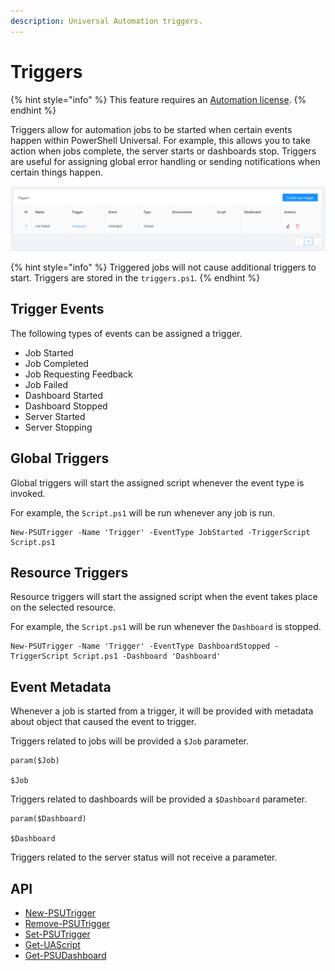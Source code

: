 ```yaml
---
description: Universal Automation triggers.
---
```


# Triggers

{% hint style="info" %}
This feature requires an [Automation license](../licensing.md).
{% endhint %}

Triggers allow for automation jobs to be started when certain events happen within PowerShell Universal. For example, this allows you to take action when jobs complete, the server starts or dashboards stop. Triggers are useful for assigning global error handling or sending notifications when certain things happen. 

![](../.gitbook/assets/image%20%28177%29.png)

{% hint style="info" %}
Triggered jobs will not cause additional triggers to start. Triggers are stored in the `triggers.ps1`.
{% endhint %}

## Trigger Events

The following types of events can be assigned a trigger. 

* Job Started
* Job Completed
* Job Requesting Feedback
* Job Failed
* Dashboard Started
* Dashboard Stopped
* Server Started
* Server Stopping

## Global Triggers

Global triggers will start the assigned script whenever the event type is invoked. 

For example, the `Script.ps1` will be run whenever any job is run. 

```text
New-PSUTrigger -Name 'Trigger' -EventType JobStarted -TriggerScript Script.ps1
```

## Resource Triggers

Resource triggers will start the assigned script when the event takes place on the selected resource. 

For example, the `Script.ps1` will be run whenever the `Dashboard` is stopped. 

```text
New-PSUTrigger -Name 'Trigger' -EventType DashboardStopped -TriggerScript Script.ps1 -Dashboard 'Dashboard'
```

## Event Metadata

Whenever a job is started from a trigger, it will be provided with metadata about object that caused the event to trigger. 

Triggers related to jobs will be provided a `$Job` parameter. 

```text
param($Job)

$Job
```

Triggers related to dashboards will be provided a `$Dashboard` parameter. 

```text
param($Dashboard)

$Dashboard
```

Triggers related to the server status will not receive a parameter.

## API

* [New-PSUTrigger](https://github.com/ironmansoftware/universal-docs/blob/master/cmdlets/Universal/New-PSUTrigger.md)
* [Remove-PSUTrigger](https://github.com/ironmansoftware/universal-docs/blob/master/cmdlets/Universal/Remove-PSUTrigger.md)
* [Set-PSUTrigger](https://github.com/ironmansoftware/universal-docs/blob/master/cmdlets/Universal/Set-PSUTrigger.md)
* [Get-UAScript](https://github.com/ironmansoftware/universal-docs/blob/master/cmdlets/Universal/Get-UAScript.md)
* [Get-PSUDashboard](https://github.com/ironmansoftware/universal-docs/blob/master/cmdlets/Universal/Get-PSUDashboard.md)

